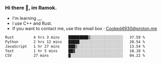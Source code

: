 ### Hi there 👋, im Ramok.

- I'm learning __.
- I use C++ and Rust.
- If you want to contact me, use this email box : Cooked4930@proton.me

<!--START_SECTION:waka-->

```txt
Rust         4 hrs 3 mins    █████████▒░░░░░░░░░░░░░░░   37.59 %
Python       2 hrs 12 mins   █████░░░░░░░░░░░░░░░░░░░░   20.54 %
JavaScript   1 hr 27 mins    ███▒░░░░░░░░░░░░░░░░░░░░░   13.54 %
Text         1 hr 5 mins     ██▓░░░░░░░░░░░░░░░░░░░░░░   10.10 %
CSV          27 mins         █░░░░░░░░░░░░░░░░░░░░░░░░   04.22 %
```

<!--END_SECTION:waka-->

